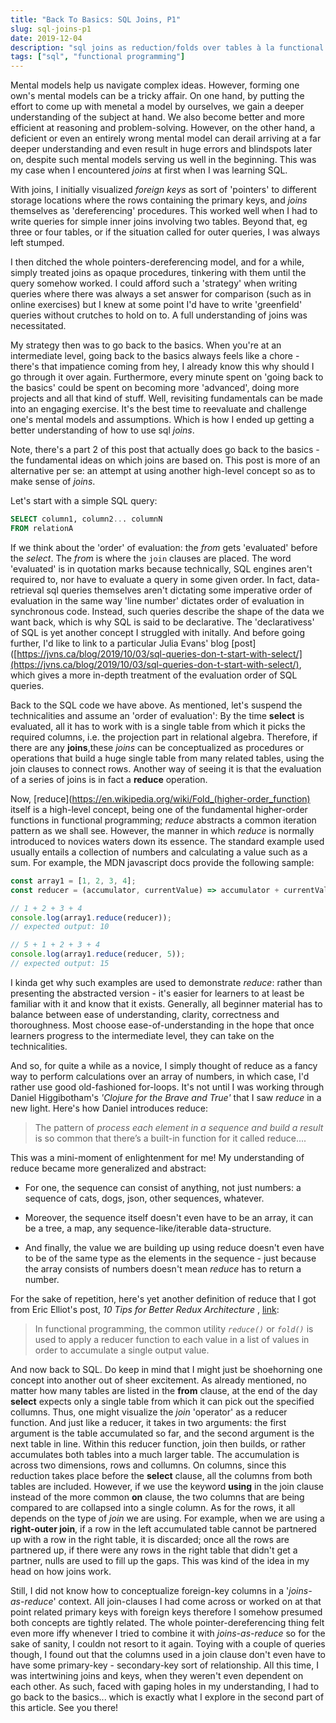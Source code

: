 ```yaml
---
title: "Back To Basics: SQL Joins, P1"
slug: sql-joins-p1
date: 2019-12-04
description: "sql joins as reduction/folds over tables à la functional programming"
tags: ["sql", "functional programming"]
---
```


Mental models help us navigate complex ideas. However, forming one own's mental models can be a tricky affair. On one hand, by putting the effort to come up with menetal a model by ourselves, we gain a deeper understanding of the subject at hand. We also become better and more efficient at reasoning and problem-solving. However, on the other hand, a deficient or even an entirely wrong mental model can derail arriving at a far deeper understanding and even result in huge errors and blindspots later on, despite such mental models serving us well in the beginning. This was my case when I encountered _joins_ at first when I was learning SQL.

With joins, I initially visualized _foreign keys_ as sort of 'pointers' to different storage locations where the rows containing the primary keys, and _joins_ themselves as 'dereferencing' procedures. This worked well when I had to write queries for simple inner joins involving two tables. Beyond that, eg three or four tables, or if the situation called for outer queries, I was always left stumped.

I then ditched the whole pointers-dereferencing model, and for a while, simply treated joins as opaque procedures, tinkering with them until the query somehow worked. I could afford such a 'strategy' when writing queries where there was always a set answer for comparison (such as in online exercises) but I knew at some point I'd have to write 'greenfield' queries without crutches to hold on to. A full understanding of joins was necessitated.

My strategy then was to go back to the basics. When you're at an intermediate level, going back to the basics always feels like a chore - there's that impatience coming from hey, I already know this why should I go through it over again. Furthermore, every minute spent on 'going back to the basics' could be spent on becoming more 'advanced', doing more projects and all that kind of stuff. Well, revisiting fundamentals can be made into an engaging exercise. It's the best time to reevaluate and challenge one's mental models and assumptions. Which is how I ended up getting a better understanding of how to use sql _joins_.

Note, there's a part 2 of this post that actually does go back to the basics -the fundamental ideas on which joins are based on. This post is more of an alternative per se: an attempt at using another high-level concept so as to make sense of _joins_.

Let's start with a simple SQL query:

```sql
SELECT column1, column2... columnN
FROM relationA
```

If we think about the 'order' of evaluation: the _from_ gets 'evaluated' before the _select_. The _from_ is where the `join` clauses are placed. The word 'evaluated' is in quotation marks because technically, SQL engines aren't required to, nor have to evaluate a query in some given order. In fact, data-retrieval sql queries themselves aren't dictating some imperative order of evaluation in the same way 'line number' dictates order of evaluation in synchronous code. Instead, such queries describe the shape of the data we want back, which is why SQL is said to be declarative. The 'declarativess' of SQL is yet another concept I struggled with initally. And before going further, I'd like to link to a particular Julia Evans' blog [post]([https://jvns.ca/blog/2019/10/03/sql-queries-don-t-start-with-select/](https://jvns.ca/blog/2019/10/03/sql-queries-don-t-start-with-select/), which gives a more in-depth treatment of the evaluation order of SQL queries.

Back to the SQL code we have above. As mentioned, let's suspend the technicalities and assume an 'order of evaluation': By the time **select** is evaluated, all it has to work with is a single table from which it picks the required columns, i.e. the projection part in relational algebra. Therefore, if there are any **joins**,these _joins_ can be conceptualized as procedures or operations that build a huge single table from many related tables, using the join clauses to connect rows. Another way of seeing it is that the evaluation of a series of joins is in fact a **reduce** operation.

Now, [reduce](https://en.wikipedia.org/wiki/Fold_(higher-order_function) itself is a high-level concept, being one of the fundamental higher-order functions in functional programming; _reduce_ abstracts a common iteration pattern as we shall see. However, the manner in which _reduce_ is normally introduced to novices waters down its essence. The standard example used usually entails a collection of numbers and calculating a value such as a sum. For example, the MDN javascript docs provide the following sample:

```javascript
const array1 = [1, 2, 3, 4];
const reducer = (accumulator, currentValue) => accumulator + currentValue;

// 1 + 2 + 3 + 4
console.log(array1.reduce(reducer));
// expected output: 10

// 5 + 1 + 2 + 3 + 4
console.log(array1.reduce(reducer, 5));
// expected output: 15
```

I kinda get why such examples are used to demonstrate _reduce_: rather than presenting the abstracted version - it's easier for learners to at least be familiar with it and know that it exists. Generally, all beginner material has to balance between ease of understanding, clarity, correctness and thoroughness. Most choose ease-of-understanding in the hope that once learners progress to the intermediate level, they can take on the technicalities.

And so, for quite a while as a novice, I simply thought of reduce as a fancy way to perform calculations over an array of numbers, in which case, I'd rather use good old-fashioned for-loops. It's not until I was working through Daniel Higgibotham's _'Clojure for the Brave and True'_ that I saw _reduce_ in a new light. Here's how Daniel introduces reduce:

> The pattern of _process each element in a sequence and build a result_ is so common that there’s a built-in function for it called reduce....

This was a mini-moment of enlightenment for me! My understanding of reduce became more generalized and abstract:

- For one, the sequence can consist of anything, not just numbers: a sequence of cats, dogs, json, other sequences, whatever.

- Moreover, the sequence itself doesn't even have to be an array, it can be a tree, a map, any sequence-like/iterable data-structure.

- And finally, the value we are building up using reduce doesn't even have to be of the same type as the elements in the sequence - just because the array consists of numbers doesn't mean _reduce_ has to return a number.

For the sake of repetition, here's yet another definition of reduce that I got from Eric Elliot's post, _10 Tips for Better Redux Architecture_ , [link](https://medium.com/javascript-scene/10-tips-for-better-redux-architecture-69250425af44):

> In functional programming, the common utility _`reduce()`_ or _`fold()`_ is used to apply a reducer function to each value in a list of values in order to accumulate a single output value.

And now back to SQL. Do keep in mind that I might just be shoehorning one concept into another out of sheer excitement. As already mentioned, no matter how many tables are listed in the **from** clause, at the end of the day **select** expects only a single table from which it can pick out the specified collumns. Thus, one might visualize the _join_ 'operator' as a reducer function. And just like a reducer, it takes in two arguments: the first argument is the table accumulated so far, and the second argument is the next table in line. Within this reducer function, join then builds, or rather accumulates both tables into a much larger table. The accumulation is across two dimensions, rows and collumns. On columns, since this reduction takes place before the **select** clause, all the columns from both tables are included. However, if we use the keyword **using** in the join clause instead of the more common **on** clause, the two columns that are being compared to are collapsed into a single column. As for the rows, it all depends on the type of _join_ we are using. For example, when we are using a **right-outer join**, if a row in the left accumulated table cannot be partnered up with a row in the right table, it is discarded; once all the rows are partnered up, if there were any rows in the right table that didn't get a partner, nulls are used to fill up the gaps. This was kind of the idea in my head on how joins work.

Still, I did not know how to conceptualize foreign-key columns in a '_joins-as-reduce_' context. All join-clauses I had come across or worked on at that point related primary keys with foreign keys therefore I somehow presumed both concepts are tightly related. The whole pointer-dereferencing thing felt even more iffy whenever I tried to combine it with _joins-as-reduce_ so for the sake of sanity, I couldn not resort to it again. Toying with a couple of queries though, I found out that the columns used in a join clause don't even have to have some primary-key - secondary-key sort of relationship. All this time, I was intertwining joins and keys, when they weren't even dependent on each other. As such, faced with gaping holes in my understanding, I had to go back to the basics... which is exactly what I explore in the second part of this article. See you there!
